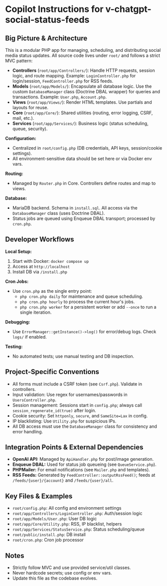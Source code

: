 
# Copilot Instructions for v-chatgpt-social-status-feeds

## Big Picture & Architecture
This is a modular PHP app for managing, scheduling, and distributing social media status updates. All source code lives under `root/` and follows a strict MVC pattern:
- **Controllers** (`root/app/Controllers/`): Handle HTTP requests, session logic, and route mapping. Example: `LoginController.php` for login/session, `FeedController.php` for RSS feeds.
- **Models** (`root/app/Models/`): Encapsulate all database logic. Use the custom `DatabaseManager` class (Doctrine DBAL wrapper) for queries and transactions. Example: `User.php`, `Account.php`.
- **Views** (`root/app/Views/`): Render HTML templates. Use partials and layouts for reuse.
- **Core** (`root/app/Core/`): Shared utilities (routing, error logging, CSRF, mail, etc.).
- **Services** (`root/app/Services/`): Business logic (status scheduling, queue, security).

**Configuration:**
- Centralized in `root/config.php` (DB credentials, API keys, session/cookie settings).
- All environment-sensitive data should be set here or via Docker env vars.

**Routing:**
- Managed by `Router.php` in Core. Controllers define routes and map to views.

**Database:**
- MariaDB backend. Schema in `install.sql`. All access via the `DatabaseManager` class (uses Doctrine DBAL).
- Status jobs are queued using Enqueue DBAL transport; processed by `cron.php`.

## Developer Workflows
**Local Setup:**
1. Start with Docker: `docker compose up`
2. Access at `http://localhost`
3. Install DB via `/install.php`

**Cron Jobs:**
- Use `cron.php` as the single entry point:
  - `php cron.php daily` for maintenance and queue scheduling.
  - `php cron.php hourly` to process the current hour's jobs.
  - `php cron.php worker` for a persistent worker or add `--once` to run a single iteration.

**Debugging:**
- Use `ErrorManager::getInstance()->log()` for error/debug logs. Check `logs/` if enabled.

**Testing:**
- No automated tests; use manual testing and DB inspection.

## Project-Specific Conventions
- All forms must include a CSRF token (see `Csrf.php`). Validate in controllers.
- Input validation: Use regex for usernames/passwords in `UsersController.php`.
- Session management: Sessions start in `config.php`; always call `session_regenerate_id(true)` after login.
- Cookie security: Set `httponly`, `secure`, and `SameSite=Lax` in config.
- IP blacklisting: Use `Utility.php` for suspicious IPs.
- All DB access must use the `DatabaseManager` class for consistency and error handling.

## Integration Points & External Dependencies
- **OpenAI API:** Managed by `ApiHandler.php` for post/image generation.
- **Enqueue DBAL:** Used for status job queueing (see `QueueService.php`).
- **PHPMailer:** For email notifications (see `Mailer.php` and templates).
- **RSS Feeds:** Generated by `FeedController::outputRssFeed()`; feeds at `/feeds/{user}/{account}` and `/feeds/{user}/all`.

## Key Files & Examples
- `root/config.php`: All config and environment settings
- `root/app/Controllers/LoginController.php`: Auth/session logic
- `root/app/Models/User.php`: User DB logic
- `root/app/Core/Utility.php`: RSS, IP blacklist, helpers
- `root/app/Services/StatusService.php`: Status scheduling/queue
- `root/public/install.php`: DB install
- `root/cron.php`: Cron job processor

## Notes
- Strictly follow MVC and use provided service/util classes.
- Never hardcode secrets; use config or env vars.
- Update this file as the codebase evolves.
